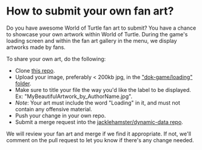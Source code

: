 # How to submit your own fan art?

Do you have awesome World of Turtle fan art to submit?
You have a chance to showcase your own artwork within World of Turtle.
During the game's loading screen and within the fan art gallery in the menu, we display artworks made by fans.

To share your own art, do the following:
- Clone [this repo](https://github.com/jacklehamster/dynamic-data).
- Upload your image, preferably < 200kb jpg, in the ["dok-game/loading" folder](https://github.com/jacklehamster/dynamic-data/tree/main/dok-game/loading).
- Make sure to title your file the way you'd like the label to be displayed. Ex: "MyBeautifulArtwork_by_AuthorName.jpg".
- *Note*: Your art must include the word "Loading" in it, and must not contain any offensive material.
- Push your change in your own repo.
- Submit a merge request into the [jacklehamster/dynamic-data repo](https://github.com/jacklehamster/dynamic-data).

We will review your fan art and merge if we find it appropriate. If not, we'll comment on the pull request to let you know if there's any change needed.
